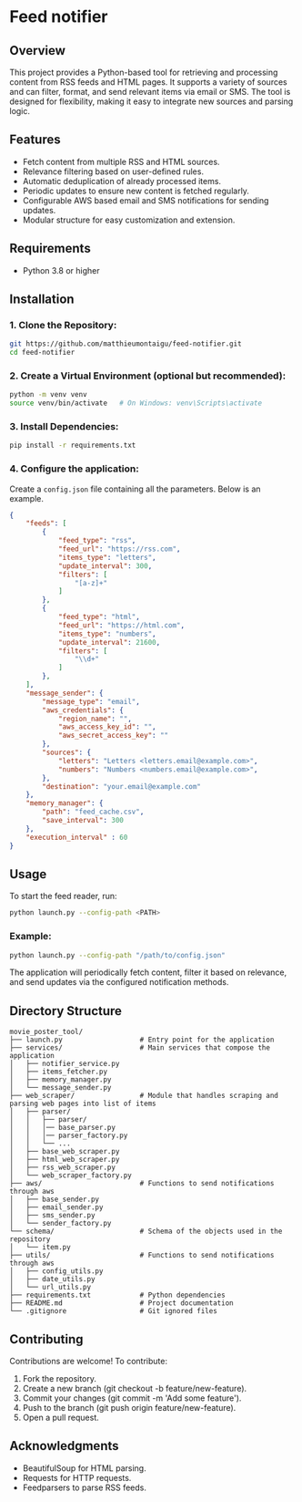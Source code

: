 # Feed notifier

## Overview

This project provides a Python-based tool for retrieving and processing content from RSS feeds and HTML pages. It supports a variety of sources and can filter, format, and send relevant items via email or SMS. The tool is designed for flexibility, making it easy to integrate new sources and parsing logic.

## Features
- Fetch content from multiple RSS and HTML sources.
- Relevance filtering based on user-defined rules.
- Automatic deduplication of already processed items.
- Periodic updates to ensure new content is fetched regularly.
- Configurable AWS based email and SMS notifications for sending updates.
- Modular structure for easy customization and extension.

## Requirements
- Python 3.8 or higher

## Installation
### 1. Clone the Repository:
```bash
git https://github.com/matthieumontaigu/feed-notifier.git
cd feed-notifier
```

### 2. Create a Virtual Environment (optional but recommended):
```bash
python -m venv venv
source venv/bin/activate   # On Windows: venv\Scripts\activate
```

### 3. Install Dependencies:
```bash
pip install -r requirements.txt
```
### 4. Configure the application:  

Create a `config.json` file containing all the parameters. Below is an example.
```json
{
    "feeds": [
        {
            "feed_type": "rss",
            "feed_url": "https://rss.com",
            "items_type": "letters",
            "update_interval": 300,
            "filters": [
                "[a-z]+"
            ]
        },
        {
            "feed_type": "html",
            "feed_url": "https://html.com",
            "items_type": "numbers",
            "update_interval": 21600,
            "filters": [
                "\\d+"
            ]
        },
    ],
    "message_sender": {
        "message_type": "email",
        "aws_credentials": {
            "region_name": "",
            "aws_access_key_id": "",
            "aws_secret_access_key": ""
        },
        "sources": {
            "letters": "Letters <letters.email@example.com>",
            "numbers": "Numbers <numbers.email@example.com>",
        },
        "destination": "your.email@example.com"
    },
    "memory_manager": {
        "path": "feed_cache.csv",
        "save_interval": 300
    },
    "execution_interval" : 60
}
```


## Usage

To start the feed reader, run:
```bash
python launch.py --config-path <PATH>
```

### Example:
```bash
python launch.py --config-path "/path/to/config.json"
```

The application will periodically fetch content, filter it based on relevance, and send updates via the configured notification methods.


## Directory Structure

```plaintext
movie_poster_tool/
├── launch.py                   # Entry point for the application
├── services/                   # Main services that compose the application
│   ├── notifier_service.py
│   ├── items_fetcher.py
│   ├── memory_manager.py
│   └── message_sender.py
├── web_scraper/                # Module that handles scraping and parsing web pages into list of items
│   ├── parser/
│   │   ├── parser/
│   │   │── base_parser.py
│   │   │── parser_factory.py
│   │   └── ...
│   ├── base_web_scraper.py
│   ├── html_web_scraper.py
│   ├── rss_web_scraper.py
│   └── web_scraper_factory.py
├── aws/                        # Functions to send notifications through aws
│   ├── base_sender.py
│   ├── email_sender.py
│   ├── sms_sender.py
│   └── sender_factory.py
└── schema/                     # Schema of the objects used in the repository
│   └── item.py
├── utils/                      # Functions to send notifications through aws
│   ├── config_utils.py
│   ├── date_utils.py
│   └── url_utils.py
├── requirements.txt            # Python dependencies
├── README.md                   # Project documentation
└── .gitignore                  # Git ignored files
```

## Contributing

Contributions are welcome! To contribute:
1. Fork the repository.
2. Create a new branch (git checkout -b feature/new-feature).
3. Commit your changes (git commit -m 'Add some feature').
4. Push to the branch (git push origin feature/new-feature).
5. Open a pull request.

## Acknowledgments
- BeautifulSoup for HTML parsing.
- Requests for HTTP requests.
- Feedparsers to parse RSS feeds.